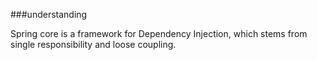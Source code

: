 ###understanding

Spring core is a framework for Dependency Injection, which stems from single responsibility and loose coupling.
